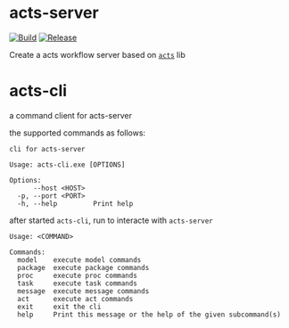 # acts-server

[![Build](https://github.com/yaojianpin/acts-server/actions/workflows/build.yml/badge.svg)](https://github.com/yaojianpin/acts-server/actions?workflow=build)
[![Release](https://github.com/yaojianpin/acts-server/actions/workflows/release.yml/badge.svg)](https://github.com/yaojianpin/acts-server/actions?workflow=release)

Create a acts workflow server based on [`acts`](https://github.com/yaojianpin/acts) lib

# acts-cli

a command client for acts-server

the supported commands as follows:

```console
cli for acts-server

Usage: acts-cli.exe [OPTIONS]

Options:
      --host <HOST>
  -p, --port <PORT>
  -h, --help         Print help
```

after started `acts-cli`, run <COMMAND> to interacte with `acts-server`

```console
Usage: <COMMAND>

Commands:
  model    execute model commands
  package  execute package commands
  proc     execute proc commands
  task     execute task commands
  message  execute message commands
  act      execute act commands
  exit     exit the cli
  help     Print this message or the help of the given subcommand(s)
```
